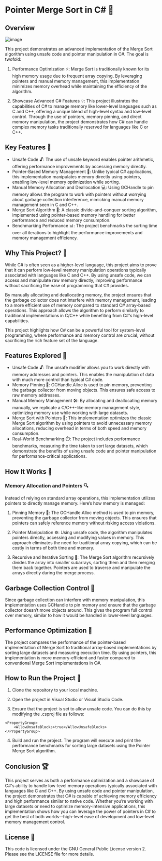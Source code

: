 # Pointer Merge Sort in C# 🚀
## Overview

![image](https://github.com/user-attachments/assets/c697c8a4-70dd-4846-8eb4-62119368ad08)


This project demonstrates an advanced implementation of the Merge Sort algorithm using unsafe code and pointer manipulation in C#. The goal is twofold:

1) Performance Optimization ⚡: Merge Sort is traditionally known for its high memory usage due to frequent array copying. By leveraging pointers and manual memory management, this implementation minimizes memory overhead while maintaining the efficiency of the algorithm.
  
2) Showcase Advanced C# Features 💡: This project illustrates the capabilities of C# to manage memory like lower-level languages such as C and C++, offering a unique blend of high-level syntax and low-level control. Through the use of pointers, memory pinning, and direct memory manipulation, the project demonstrates how C# can handle complex memory tasks traditionally reserved for languages like C or C++.


## Key Features 🔑
* Unsafe Code 🔓: The use of unsafe keyword enables pointer arithmetic, offering performance improvements by accessing memory directly.
* Pointer-Based Memory Management 🧠: Unlike typical C# applications, this implementation manipulates memory directly using pointers, enabling low-level memory optimization while sorting.
* Manual Memory Allocation and Deallocation 💻: Using GCHandle to pin memory allows the program to work with pointers without worrying about garbage collection interference, mimicking manual memory management seen in C and C++.
* Merge Sort Algorithm 🏃: A classic divide-and-conquer sorting algorithm, implemented using pointer-based memory handling for better performance and reduced memory consumption.
* Benchmarking Performance 📊: The project benchmarks the sorting time over all iterations to highlight the performance improvements and memory management efficiency.

## Why This Project? 🤔
While C# is often seen as a higher-level language, this project aims to prove that it can perform low-level memory manipulation operations typically associated with languages like C and C++. By using unsafe code, we can access and manipulate raw memory directly, improving performance without sacrificing the ease of programming that C# provides.

By manually allocating and deallocating memory, the project ensures that the garbage collector does not interfere with memory management, leading to a more efficient use of memory compared to standard C# array-based operations. This approach allows the algorithm to perform similarly to traditional implementations in C/C++ while benefiting from C#'s high-level capabilities.

This project highlights how C# can be a powerful tool for system-level programming, where performance and memory control are crucial, without sacrificing the rich feature set of the language.

## Features Explored 🌟
* Unsafe Code 🔓: The unsafe modifier allows you to work directly with memory addresses and pointers. This enables the manipulation of data with much more control than typical C# code.
* Memory Pinning 📌: GCHandle.Alloc is used to pin memory, preventing the garbage collector from moving objects. This ensures safe access to raw memory addresses.
* Manual Memory Management 🛠️: By allocating and deallocating memory manually, we replicate a C/C++-like memory management style, optimizing memory use while working with large datasets.
* Merge Sort with Pointers 🔀: This implementation optimizes the classic Merge Sort algorithm by using pointers to avoid unnecessary memory allocations, reducing overhead in terms of both speed and memory consumption.
* Real-World Benchmarking ⏱️: The project includes performance benchmarks, measuring the time taken to sort large datasets, which demonstrate the benefits of using unsafe code and pointer manipulation for performance-critical applications.
  
## How It Works 🔧
### Memory Allocation and Pointers 🔍

Instead of relying on standard array operations, this implementation utilizes pointers to directly manage memory. Here’s how memory is managed:

1) Pinning Memory 📌: The GCHandle.Alloc method is used to pin memory, preventing the garbage collector from moving objects. This ensures that pointers can safely reference memory without risking access violations.

2) Pointer Manipulation ⚙️: Using unsafe code, the algorithm manipulates pointers directly, accessing and modifying values in memory. This approach eliminates the need for traditional array copying, which can be costly in terms of both time and memory.

3) Recursive and Iterative Sorting 🔄: The Merge Sort algorithm recursively divides the array into smaller subarrays, sorting them and then merging them back together. Pointers are used to traverse and manipulate the arrays directly during the merge process.

## Garbage Collection Control 🧹
Since garbage collection can interfere with memory manipulation, this implementation uses GCHandle to pin memory and ensure that the garbage collector doesn’t move objects around. This gives the program full control over memory, similar to how it would be handled in lower-level languages.

## Performance Optimization 🚀
The project compares the performance of the pointer-based implementation of Merge Sort to traditional array-based implementations by sorting large datasets and measuring execution time. By using pointers, this implementation is more memory-efficient and faster compared to conventional Merge Sort implementations in C#.

## How to Run the Project 🏁
1) Clone the repository to your local machine.

2) Open the project in Visual Studio or Visual Studio Code.

3) Ensure that the project is set to allow unsafe code. You can do this by modifying the .csproj file as follows:

```
<PropertyGroup>
    <AllowUnsafeBlocks>true</AllowUnsafeBlocks>
</PropertyGroup>
```

4) Build and run the project. The program will execute and print the performance benchmarks for sorting large datasets using the Pointer Merge Sort algorithm.

## Conclusion 🏆
This project serves as both a performance optimization and a showcase of C#'s ability to handle low-level memory operations typically associated with languages like C and C++. By using unsafe code and pointer manipulation, the project demonstrates that C# is capable of achieving memory efficiency and high performance similar to native code. Whether you’re working with large datasets or need to optimize memory-intensive applications, this implementation shows how you can leverage the power of pointers in C# to get the best of both worlds—high-level ease of development and low-level memory management control.

## License 📜
This code is licensed under the GNU General Public License version 2. Please see the LICENSE file for more details.
